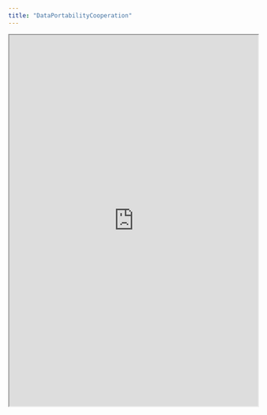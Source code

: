 ```yaml
---
title: "DataPortabilityCooperation"
---
```



<iframe height="750" width="100%" src="https://ewelton.github.io/ktest/wiki.html#DataPortabilityCooperation"></iframe>
